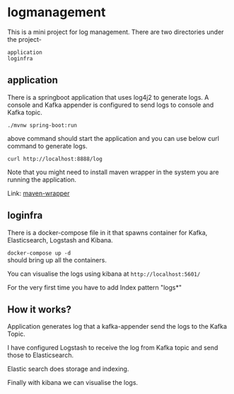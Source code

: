 # logmanagement
This is a mini project for log management.
There are two directories under the project-

	application
	loginfra

## application
There is a springboot application that uses log4j2 to generate logs. 
A console and Kafka appender is configured to send logs to console and Kafka topic.

`./mvnw spring-boot:run` 

above command should start the application and you can use below curl command to generate logs.

`curl http://localhost:8888/log`

Note that you might need to install maven wrapper in the system you are running the application.

Link: [maven-wrapper](https://www.baeldung.com/maven-wrapper)

## loginfra

There is a docker-compose file in it that spawns container for Kafka, Elasticsearch, Logstash and Kibana.

`docker-compose up -d `    
should bring up all the containers.

You can visualise the logs using kibana at `http://localhost:5601/`

For the very first time you have to add Index pattern "logs*"

## How it works?
Application generates log that a kafka-appender send the logs to the Kafka Topic. 

I have configured Logstash to receive the log from Kafka topic and send those to Elasticsearch.

Elastic search does storage and indexing.

Finally with kibana we can visualise the logs.
